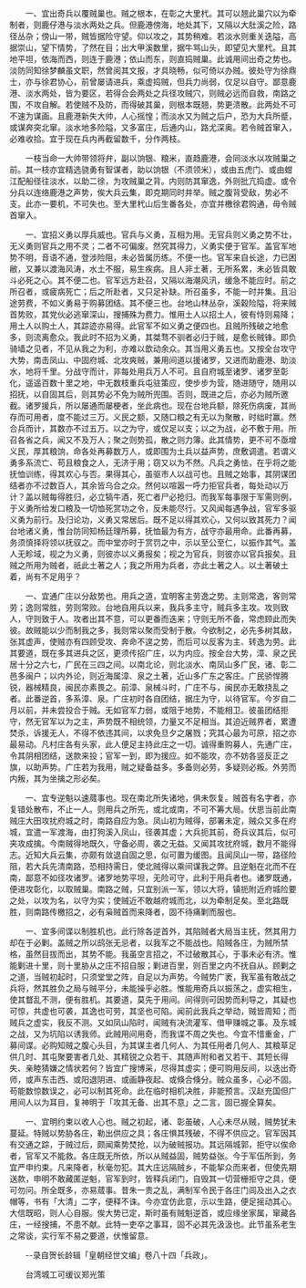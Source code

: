 <!-- { "loadSidebar": true } -->
　　一、宜出奇兵以覆贼巢也。贼之根本，在彰之大里杙。其可以翘此巢穴以为牵制者，则鹿仔港与淡水两处之兵。但鹿港傍海，地处其下，又隔以大肚溪之险，路径丛杂；傍山一带，贼皆据险守望。仰以攻之，其势稍难。若淡水则重关迭隘，高据崇山，望下情势，了然在目；出大甲溪数里，据牛骂山头，即望见大里杙。且其地平坦，依海而西，则连于鹿港；依山而东，则直捣贼巢。此诚用间出奇之势也。淡防同知徐梦麟虽文职，然曾阅其文报，才具晓畅，似可倚以办贼。彼处守为徐鼎士，亦与徐君协心，前曾屡请进兵，乘虚捣贼，但兵力尚弱，仅足以自守。鄙意鹿港、淡水两处，皆为要区，若得合会两处之兵径攻贼穴，则贼必远而自救，南路之围，不攻自解。若使贼不及防，而得破其巢，则根本既翘，势更溃散。此两处不可不速为谋画。且鹿港新失大帅，人心摇惶；而淡水又为贼之后户，恐为大兵所蹙，或谋奔突北窜。淡水地多险隘，又多富庄，后通内山，路尤深奥。若令贼首窜入，必难收拾。宜于现在兵内再截留数千，分作两枝。

　　一枝当命一大帅带领将弁，副以饷银、粮米，直趋鹿港，会同淡水以攻贼巢之前。其一枝亦宜精选骁勇有智谋者，助以饷银（不须领米），或由五虎门、或由蚶江配船径往淡水，以助二徐，为攻贼巢之背。内则防其窜逸，外则批亢捣虚。或令分兵以连络鹿港之声势，俟大兵云集，即克期同时并举。贼之腹背受敌，势必不支。此亦一要机，不可失也。至大里杙山后生番各处，亦宜并檄徐君购通，毋令贼首窜入。

　　一、宜招义勇以厚兵威也。官兵与义勇，互相为用。无官兵则义勇之势不壮，无义勇则官兵之用不灵；二者不可偏废。然究其得力，义勇实便于官军。盖官军地势不明，音语不通，登涉险阻，未必皆属历练。不便一也。官军来自长途，力已困敝，又兼以渡海风涛，水土不服，易生疾病。且人非土著，无所系累，未必皆具敢斗必死之心。其不便二也。官军远方赴召，又隔以海潮风汛，缓急不能应时。前之所召者，或疲病死亡；后之所赴者，又只足补缺。所召虽多，不能一时并集。且沿途劳费，不如义勇易于购募团结。其不便三也。台地山林丛杂，溪榖险隘，将来贼首势败，其党伙必逃窜深山，搜捕殊为费力。惟用土人以招土人，彼有恃则易降；用土人以购土人，其踪迹亦易得。此官军不如义勇之便四也。且贼所残破之地愈多，则流离愈众。我此时不招为义勇，其桀骛不驯者必归于贼，是愈长贼锋。即负骑墙之见者，不见从我之为利，亦难以歆动余众。其当用义勇五也。又按全台攻守大势，南击凤山、中固府城、北攻爽贼，兼用间道以援诸罗，又进而助鹿港、助淡水，地将千里。分战守而计，非每处用兵万人不可。且自府城至诸罗、诸罗至彰化，遥遥百数十里之地，中无数枝重兵屯驻策应，使步步为营，随进随守，随用以招抚，以自固其后，则其势必不免为贼所兜围。否则，既进之后，亦必为贼所邀截。诸罗援兵，所以屡通而屡梗者，坐此病也。现在台地兵额，除死伤病废，其尚存而可用者，度不能过三万。义民之额，又随口粮之有无以为聚散，时绌时赢。然合兵而计，其数亦不过五万。以之为守，或仅足以支；以之为战，必不敷于用。所召各省之兵，闻又不及万人；聚之则势孤，散之则力簿。此其情势，更不可不亟增义民，厚其粮饷，命各处再募数万人，或即围为土兵以益声势，庶敷调遣。若谓义勇多系流亡、苟且粮食之人，无济于用；窃又以为不然。凡兵之勇怯，在乎将之能抚恤训练，得其欢心与否。果得其心，虽驱市人以战可也。且贼之始事，其阴谋团结者亦不过数百人，其余皆乌合之众。然何以喧嚣一呼力拒官兵者，每处动以万计？盖以贼每得胜归，必立犒牛酒，死亡者尸必抢归。而我军每事限于军需则例，于义勇所给发口粮及一切恤死赏功之令，反未能尽行。又风闻每遇争战，官军多驱义勇为前行。及归论功，义勇又常居后。既不足以得其欢心，又何以致其死力？闻台地诸义勇，惟台防同知杨廷理所募，抚恤最为有方，战守亦最用命。此番再募，务须慎择将领以抚驭之。而中堂亦时于赏罚之中，示以至公至仁，以振作其气。盖人无畛域，视之为义勇，则彼亦以义勇报矣；视之为官兵，则彼亦以官兵报矣。且贼之所用为贼者，祇此土著之人；我之所用为兵者，亦此土著之人。以土著破土着，尚有不足用乎？

　　一、宜通广庄以分敌势也。用兵之道，宜明客主劳逸之势。主则常逸，客则常劳；逸则常胜，劳则常败。台地自用兵以来，我兵多主守，贼兵多主攻。攻则致人，守则致于人。攻者出其不意，可以更番而迭来；守则无所不备，常虑顾此而失彼。故贼能以少而制我之多，我则常以聚而受制于散。今欲制之，必先多树其敌，张其虚声，使贼亦有四顾受攻、奔命不遑之势，而后可以反客为主、转逸为劳。此其要道，既在多其进兵之区，更须传招广庄，以为内应。按全台大势，漳、泉之民居十分之六七，广民在三四之间。以南北论，则北淡水、南凤山多广民，诸、彰二邑多闽户；以内外论，则近海属漳、泉之土著，近山多广东之客庄。广民骄悍腾锐，器械精良，闽民亦素畏之。前漳、泉械斗时，广庄不与，闽民亦无敢挠乱之者。此番逆首，多系漳、泉。广庄初时各自团结，据庄为守，以待官军。今岁自二月以前，并未尝投合于贼。无如官军力弱，或阻于地势，不能相卫。彼虽团结拒守，然无官军以为之主，声势既不相统领，力量又不足相当。其迫近贼界者，累遭焚杀，诉援无人，不得不依违其间，以求免旦夕之屠戮；究其心最为可原，招之亦最易动。凡村庄各有头家，此人便足主持此庄之一切。诚得重购募人，先通广庄，令其阴相团结，送款来投；官军一到，即为援应。如不能攻，亦不妨各竖反正之旗，以助声势。广庄若为我用，贼之疑备益多。多备则必劳，多疑则必叛。外劳而内叛，其为坐擒之形必矣。

　　一、宜专逆魁以速蒇事也。现在南北所失诸地，俱未恢复。贼首有名字者，亦复错处散布，不止一人。则用兵之所先，或北或南，不可不筹大局。伏思当前此南贼庄大田攻扰府城之时，南路自应为急。凤山初为贼得，部署未定，贼众又多在府城，宜遣一军渡海，由打狗溪入凤山，径袭其虚；大兵扼其前，奇兵议其后，似可夹攻成擒。今南贼得地既久，守备必周，袭之无益。又闻其攻扰府城，数月不能得志。近知大兵云集，亦颇有敛退自固之思，似可置为缓图。且闻凤山一带，路径险阻，若大兵先清南路，恐相持需日，使北贼得以乘间谋我之弊。且逆魁在北而不在南，鄙意不如径攻诸罗。诸罗地势平坦，无险可守，此利于用兵者也。诸罗既通，便进攻彰化，以取贼巢。南路之贼，只宜别派一军，领以大将，镇扼附近府城险要之处，以攻为名，以守为实；使贼近不敢越府城而北，以为牵制足矣。至北路既胜，则南路传檄招之，必有枭贼首而来降者，固不待痛剿而服也。

　　一、宜多间谍以制胜机也。此行除各逆首外，其陷贼者大局当主抚，然其用力却在于必剿。盖贼之所以鸱张无忌者，以我军之不能战也。陷贼各庄，为贼所禁格，虽然目拔而出，其势不能。我虽空言招之，不过破散其心，于事未必有济。惟能剿进十里，则十里胁从之庄不招自服；剿进百里，则百里之内不抚自从。顾剿之之道，当贼初起时，只须堂堂之阵，自足以为声势。今贼势广袤，我军虽有敢战之兵将，然其胜负之局与贼平分，未能操乎必胜。惟能用奇兵以振荡之，虚实相生，使其瞀乱不测，便有胜机。其要道，莫先于用间。间得则可因势而利导之，其疑也可惊，共虚也可袭，其逸也可劳，其坚也可陷。闻前此我兵之举动，贼皆周知；而贼兵之虚实，我反不测。又如凤山陷时，闻贼有决流灌军、借甲赚城之事。及东城之战，又为坑陷以诱我师。此贼用间用奇，而我谍不周之失也。今宜不惜重金，广募间谍。必购知贼之腹心头目，为其谋主者几何人、为其任用者几何人、其粮草足供几时、其屯聚要害者几处、其精锐之众若干、其随声附和者又若干、其短长得失、亲睦猜嫌之情状若何？皆宜广搜博采，尽得其虚实；便可购用反间，以迭出奇师，或声东击西、或阳退阴进、或画静夜起、或倏合倏分。贼众虽多，心必不固。苟能数惊数误之，必可以制其死命。此在临时相机决胜，非能预言。汉赵充国但广用间人以为耳目，复神明于「攻其无备、出其不意」之二言，固已握全算矣。

　　一、宜明约束以收人心也。贼之初起，诸、彰虽破，人心未尽从贼，贼势犹未蔓延。特贼以势胁各庄，勒出供应之具；各庄惧其残破，不得不供应之。官军因其有交通之踪，于贼过后，颇闻乘势焚抢，以为破贼报功。其远隔城郭，拒守以俟命者，官军又不能救。各庄既无所依，所以从贼益固，贼势益张。今于军伍所到，务宜严申约束。凡来降者，秋毫勿犯。其大庄远隔贼乡，不能挈众而来者，但使先期送款，申明不敢藏匿逆魁，官军到时，皆释兵闭门，自毁其一切营栅拒守之具，便可勿问。所全既多，亦易蒇事。昔朱一贵之乱，满制军令民于各庄门闾及出入之衣帽等，书有「大清」二字，便释不诛。今亦宜仿此意，示以生路，便足摇动其心。大信既昭，则人心自服。俟大势已定，斯时虽有贼魁逆首，或应缘坐家属，窜藏各庄，一经搜捕，不患不献。此特一吏卒之事耳，固不必其先汲汲也。此节虽系老生之常谈，实行军不易之要道，伏惟留意。

　　--录自贺长龄辑「皇朝经世文编」卷八十四「兵政」。

　　台湾城工可缓议郑光策

